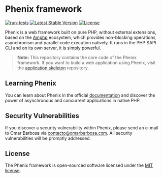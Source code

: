 # Phenix framework

[![run-tests](https://github.com/phenixphp/framework/actions/workflows/run-tests.yml/badge.svg)](https://github.com/phenixphp/framework/actions/workflows/run-tests.yml)
<a href="https://packagist.org/packages/phenixphp/framework"><img src="https://img.shields.io/packagist/v/phenixphp/phenix" alt="Latest Stable Version"></a>
<a href="https://packagist.org/packages/phenixphp/framework"><img src="https://img.shields.io/packagist/l/phenixphp/phenix" alt="License"></a>

Phenix is a web framework built on pure PHP, without external extensions, based on the [Amphp](https://amphp.org/)  ecosystem, which provides non-blocking operations, asynchronism and parallel code execution natively. It runs in the PHP SAPI CLI and on its own server, it is simply powerful.

> **Note:** This repository contains the core code of the Phenix framework. If you want to build a web application using Phenix, visit the [application skeleton](https://github.com/phenixphp/phenix) repository.

## Learning Phenix

You can learn about Phenix in the official [documentation](https://phenix.omarbarbosa.com) and discover the power of asynchronous and concurrent applications in native PHP.

## Security Vulnerabilities

If you discover a security vulnerability within Phenix, please send an e-mail to Omar Barbosa via [contacto@omarbarbosa.com](mailto:contacto@omarbarbosa.com). All security vulnerabilities will be promptly addressed.

## License

The Phenix framework is open-sourced software licensed under the [MIT license](https://opensource.org/licenses/MIT).
